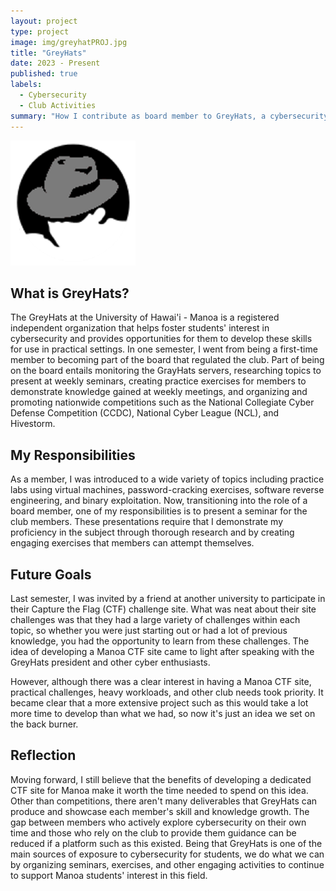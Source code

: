 ```yaml
---
layout: project
type: project
image: img/greyhatPROJ.jpg
title: "GreyHats"
date: 2023 - Present
published: true
labels:
  - Cybersecurity
  - Club Activities
summary: "How I contribute as board member to GreyHats, a cybersecurity focused interest club, at the University of Hawaii - Manoa."
---
```


<img width="200px" 
     class="rounded float-start pe-4" 
     src="../img/gh.png" >
## What is GreyHats?

The GreyHats at the University of Hawai'i - Manoa is a registered independent organization that helps foster students' interest in cybersecurity and provides opportunities for them to develop these skills for use in practical settings. In one semester, I went from being a first-time member to becoming part of the board that regulated the club. Part of being on the board entails monitoring the GrayHats servers, researching topics to present at weekly seminars, creating practice exercises for members to demonstrate knowledge gained at weekly meetings, and organizing and promoting nationwide competitions such as the National Collegiate Cyber Defense Competition (CCDC), National Cyber League (NCL), and Hivestorm.

## My Responsibilities

As a member, I was introduced to a wide variety of topics including practice labs using virtual machines, password-cracking exercises, software reverse engineering, and binary exploitation. Now, transitioning into the role of a board member, one of my responsibilities is to present a seminar for the club members. These presentations require that I demonstrate my proficiency in the subject through thorough research and by creating engaging exercises that members can attempt themselves. 

## Future Goals

Last semester, I was invited by a friend at another university to participate in their Capture the Flag (CTF) challenge site. What was neat about their site challenges was that they had a large variety of challenges within each topic, so whether you were just starting out or had a lot of previous knowledge, you had the opportunity to learn from these challenges. The idea of developing a Manoa CTF site came to light after speaking with the GreyHats president and other cyber enthusiasts.

However, although there was a clear interest in having a Manoa CTF site, practical challenges, heavy workloads, and other club needs took priority. It became clear that a more extensive project such as this would take a lot more time to develop than what we had, so now it's just an idea we set on the back burner. 

## Reflection

Moving forward, I still believe that the benefits of developing a dedicated CTF site for Manoa make it worth the time needed to spend on this idea. Other than competitions, there aren't many deliverables that GreyHats can produce and showcase each member's skill and knowledge growth. The gap between members who actively explore cybersecurity on their own time and those who rely on the club to provide them guidance can be reduced if a platform such as this existed. Being that GreyHats is one of the main sources of exposure to cybersecurity for students, we do what we can by organizing seminars, exercises, and other engaging activities to continue to support Manoa students' interest in this field. 
